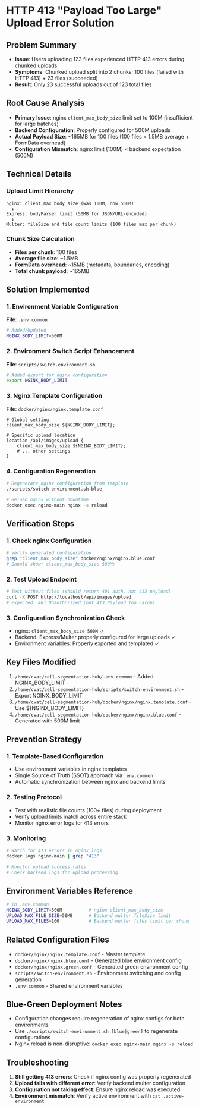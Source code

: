 # HTTP 413 "Payload Too Large" Upload Error Solution

## Problem Summary

- **Issue**: Users uploading 123 files experienced HTTP 413 errors during chunked uploads
- **Symptoms**: Chunked upload split into 2 chunks: 100 files (failed with HTTP 413) + 23 files (succeeded)
- **Result**: Only 23 successful uploads out of 123 total files

## Root Cause Analysis

- **Primary Issue**: nginx `client_max_body_size` limit set to 100M (insufficient for large batches)
- **Backend Configuration**: Properly configured for 500M uploads
- **Actual Payload Size**: ~165MB for 100 files (100 files × 1.5MB average + FormData overhead)
- **Configuration Mismatch**: nginx limit (100M) < backend expectation (500M)

## Technical Details

### Upload Limit Hierarchy

```
nginx: client_max_body_size (was 100M, now 500M)
  ↓
Express: bodyParser limit (50MB for JSON/URL-encoded)
  ↓
Multer: fileSize and file count limits (100 files max per chunk)
```

### Chunk Size Calculation

- **Files per chunk**: 100 files
- **Average file size**: ~1.5MB
- **FormData overhead**: ~15MB (metadata, boundaries, encoding)
- **Total chunk payload**: ~165MB

## Solution Implemented

### 1. Environment Variable Configuration

**File**: `.env.common`

```bash
# Added/Updated
NGINX_BODY_LIMIT=500M
```

### 2. Environment Switch Script Enhancement

**File**: `scripts/switch-environment.sh`

```bash
# Added export for nginx configuration
export NGINX_BODY_LIMIT
```

### 3. Nginx Template Configuration

**File**: `docker/nginx/nginx.template.conf`

```nginx
# Global setting
client_max_body_size ${NGINX_BODY_LIMIT};

# Specific upload location
location /api/images/upload {
    client_max_body_size ${NGINX_BODY_LIMIT};
    # ... other settings
}
```

### 4. Configuration Regeneration

```bash
# Regenerate nginx configuration from template
./scripts/switch-environment.sh blue

# Reload nginx without downtime
docker exec nginx-main nginx -s reload
```

## Verification Steps

### 1. Check nginx Configuration

```bash
# Verify generated configuration
grep "client_max_body_size" docker/nginx/nginx.blue.conf
# Should show: client_max_body_size 500M;
```

### 2. Test Upload Endpoint

```bash
# Test without files (should return 401 auth, not 413 payload)
curl -X POST http://localhost/api/images/upload
# Expected: 401 Unauthorized (not 413 Payload Too Large)
```

### 3. Configuration Synchronization Check

- nginx: `client_max_body_size 500M` ✓
- Backend: Express/Multer properly configured for large uploads ✓
- Environment variables: Properly exported and templated ✓

## Key Files Modified

1. `/home/cvat/cell-segmentation-hub/.env.common` - Added NGINX_BODY_LIMIT
2. `/home/cvat/cell-segmentation-hub/scripts/switch-environment.sh` - Export NGINX_BODY_LIMIT
3. `/home/cvat/cell-segmentation-hub/docker/nginx/nginx.template.conf` - Use ${NGINX_BODY_LIMIT}
4. `/home/cvat/cell-segmentation-hub/docker/nginx/nginx.blue.conf` - Generated with 500M limit

## Prevention Strategy

### 1. Template-Based Configuration

- Use environment variables in nginx templates
- Single Source of Truth (SSOT) approach via `.env.common`
- Automatic synchronization between nginx and backend limits

### 2. Testing Protocol

- Test with realistic file counts (100+ files) during deployment
- Verify upload limits match across entire stack
- Monitor nginx error logs for 413 errors

### 3. Monitoring

```bash
# Watch for 413 errors in nginx logs
docker logs nginx-main | grep "413"

# Monitor upload success rates
# Check backend logs for upload processing
```

## Environment Variables Reference

```bash
# In .env.common
NGINX_BODY_LIMIT=500M          # nginx client_max_body_size
UPLOAD_MAX_FILE_SIZE=50MB      # Backend multer fileSize limit
UPLOAD_MAX_FILES=100           # Backend multer files limit per chunk
```

## Related Configuration Files

- `docker/nginx/nginx.template.conf` - Master template
- `docker/nginx/nginx.blue.conf` - Generated blue environment config
- `docker/nginx/nginx.green.conf` - Generated green environment config
- `scripts/switch-environment.sh` - Environment switching and config generation
- `.env.common` - Shared environment variables

## Blue-Green Deployment Notes

- Configuration changes require regeneration of nginx configs for both environments
- Use `./scripts/switch-environment.sh [blue|green]` to regenerate configurations
- Nginx reload is non-disruptive: `docker exec nginx-main nginx -s reload`

## Troubleshooting

1. **Still getting 413 errors**: Check if nginx config was properly regenerated
2. **Upload fails with different error**: Verify backend multer configuration
3. **Configuration not taking effect**: Ensure nginx reload was executed
4. **Environment mismatch**: Verify active environment with `cat .active-environment`
